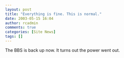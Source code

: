 ```yaml
---
layout: post
title: "Everything is fine. This is normal."
date: 2003-05-15 16:04
author: rcadmin
comments: true
categories: [Site News]
tags: []
---
```

The BBS is back up now. It turns out the power went out.
